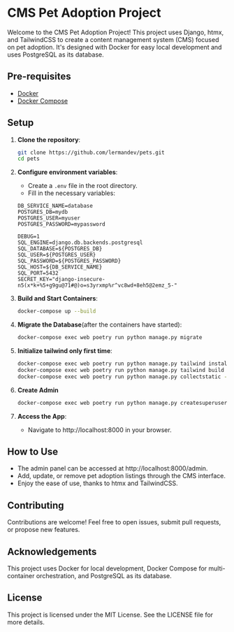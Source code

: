 # CMS Pet Adoption Project

Welcome to the CMS Pet Adoption Project! This project uses Django, htmx, and TailwindCSS to create a content management system (CMS) focused on pet adoption. It's designed with Docker for easy local development and uses PostgreSQL as its database.

## Pre-requisites

- [Docker](https://www.docker.com/get-started)
- [Docker Compose](https://docs.docker.com/compose/install/)

## Setup

1. **Clone the repository**:

   ```bash
   git clone https://github.com/lermandev/pets.git
   cd pets

   ```

2. **Configure environment variables**:

   - Create a `.env` file in the root directory.
   - Fill in the necessary variables:

   ```env
   DB_SERVICE_NAME=database
   POSTGRES_DB=mydb
   POSTGRES_USER=myuser
   POSTGRES_PASSWORD=mypassword

   DEBUG=1
   SQL_ENGINE=django.db.backends.postgresql
   SQL_DATABASE=${POSTGRES_DB}
   SQL_USER=${POSTGRES_USER}
   SQL_PASSWORD=${POSTGRES_PASSWORD}
   SQL_HOST=${DB_SERVICE_NAME}
   SQL_PORT=5432
   SECRET_KEY="django-insecure-n5(x*k+%5+g9gu@71#@)o=s3yrxmp%r^vc8wd+8eh5@2emz_5-"

   ```

3. **Build and Start Containers**:

   ```bash
   docker-compose up --build

   ```

4. **Migrate the Database**(after the containers have started):

   ```bash
   docker-compose exec web poetry run python manage.py migrate

   ```

5. **Initialize tailwind only first time**:

   ```bash
   docker-compose exec web poetry run python manage.py tailwind install
   docker-compose exec web poetry run python manage.py tailwind build
   docker-compose exec web poetry run python manage.py collectstatic --noinput

   ```

6. **Create Admin**

   ```bash
   docker-compose exec web poetry run python manage.py createsuperuser
   ```

6. **Access the App**:
   - Navigate to http://localhost:8000 in your browser.

## How to Use

- The admin panel can be accessed at http://localhost:8000/admin.
- Add, update, or remove pet adoption listings through the CMS interface.
- Enjoy the ease of use, thanks to htmx and TailwindCSS.

## Contributing

Contributions are welcome! Feel free to open issues, submit pull requests, or propose new features.

## Acknowledgements

This project uses Docker for local development, Docker Compose for multi-container orchestration, and PostgreSQL as its database.

## License

This project is licensed under the MIT License. See the LICENSE file for more details.
